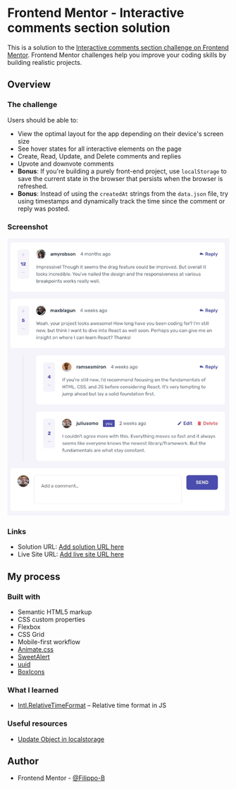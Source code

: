 # Frontend Mentor - Interactive comments section solution

This is a solution to the [Interactive comments section challenge on Frontend Mentor](https://www.frontendmentor.io/challenges/interactive-comments-section-iG1RugEG9). Frontend Mentor challenges help you improve your coding skills by building realistic projects.

## Overview

### The challenge

Users should be able to:

- View the optimal layout for the app depending on their device's screen size
- See hover states for all interactive elements on the page
- Create, Read, Update, and Delete comments and replies
- Upvote and downvote comments
- **Bonus**: If you're building a purely front-end project, use `localStorage` to save the current state in the browser that persists when the browser is refreshed.
- **Bonus**: Instead of using the `createdAt` strings from the `data.json` file, try using timestamps and dynamically track the time since the comment or reply was posted.

### Screenshot

![Screenshot](./images/screenshot.jpg)

### Links

- Solution URL: [Add solution URL here](https://your-solution-url.com)
- Live Site URL: [Add live site URL here](https://your-live-site-url.com)

## My process

### Built with

- Semantic HTML5 markup
- CSS custom properties
- Flexbox
- CSS Grid
- Mobile-first workflow
- [Animate.css](https://animate.style/)
- [SweetAlert](https://sweetalert.js.org/)
- [uuid](https://github.com/uuidjs/uuid)
- [BoxIcons](https://boxicons.com/)

### What I learned

- [Intl.RelativeTimeFormat](https://developer.mozilla.org/en-US/docs/Web/JavaScript/Reference/Global_Objects/Intl/RelativeTimeFormat) – Relative time format in JS

### Useful resources

- [Update Object in localstorage](https://stackoverflow.com/questions/21922349/how-to-update-json-value-in-localstorage/21922378)

## Author

- Frontend Mentor - [@Filippo-B](https://www.frontendmentor.io/profile/Filippo-B)

